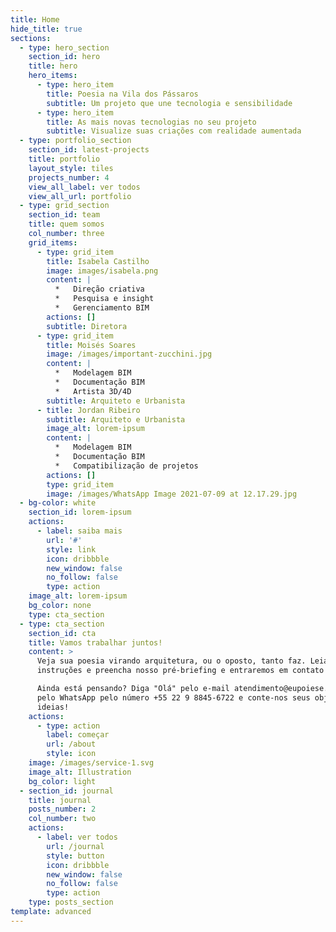 ```yaml
---
title: Home
hide_title: true
sections:
  - type: hero_section
    section_id: hero
    title: hero
    hero_items:
      - type: hero_item
        title: Poesia na Vila dos Pássaros
        subtitle: Um projeto que une tecnologia e sensibilidade
      - type: hero_item
        title: As mais novas tecnologias no seu projeto
        subtitle: Visualize suas criações com realidade aumentada
  - type: portfolio_section
    section_id: latest-projects
    title: portfolio
    layout_style: tiles
    projects_number: 4
    view_all_label: ver todos
    view_all_url: portfolio
  - type: grid_section
    section_id: team
    title: quem somos
    col_number: three
    grid_items:
      - type: grid_item
        title: Isabela Castilho
        image: images/isabela.png
        content: |
          *   Direção criativa
          *   Pesquisa e insight
          *   Gerenciamento BIM
        actions: []
        subtitle: Diretora
      - type: grid_item
        title: Moisés Soares
        image: /images/important-zucchini.jpg
        content: |
          *   Modelagem BIM
          *   Documentação BIM
          *   Artista 3D/4D
        subtitle: Arquiteto e Urbanista
      - title: Jordan Ribeiro
        subtitle: Arquiteto e Urbanista
        image_alt: lorem-ipsum
        content: |
          *   Modelagem BIM
          *   Documentação BIM
          *   Compatibilização de projetos
        actions: []
        type: grid_item
        image: /images/WhatsApp Image 2021-07-09 at 12.17.29.jpg
  - bg-color: white
    section_id: lorem-ipsum
    actions:
      - label: saiba mais
        url: '#'
        style: link
        icon: dribbble
        new_window: false
        no_follow: false
        type: action
    image_alt: lorem-ipsum
    bg_color: none
    type: cta_section
  - type: cta_section
    section_id: cta
    title: Vamos trabalhar juntos!
    content: >
      Veja sua poesia virando arquitetura, ou o oposto, tanto faz. Leia as
      instruções e preencha nosso pré-briefing e entraremos em contato com você.

      Ainda está pensando? Diga "Olá" pelo e-mail atendimento@eupoiese.com ou
      pelo WhatsApp pelo número +55 22 9 8845-6722 e conte-nos seus objetivos e
      ideias!
    actions:
      - type: action
        label: começar
        url: /about
        style: icon
    image: /images/service-1.svg
    image_alt: Illustration
    bg_color: light
  - section_id: journal
    title: journal
    posts_number: 2
    col_number: two
    actions:
      - label: ver todos
        url: /journal
        style: button
        icon: dribbble
        new_window: false
        no_follow: false
        type: action
    type: posts_section
template: advanced
---
```


